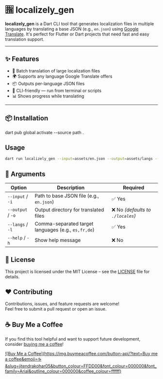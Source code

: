 # 🈯 localizely_gen

**localizely_gen** is a Dart CLI tool that generates localization files in multiple languages by translating a base JSON (e.g., `en.json`) using [Google Translate](https://pub.dev/packages/translator). It's perfect for Flutter or Dart projects that need fast and easy translation support.

---

## ✨ Features

- 🔁 Batch translation of large localization files
- 🌍 Supports any language Google Translate offers
- 📦 Outputs per-language JSON files
- 🚀 CLI-friendly — run from terminal or scripts
- 📊 Shows progress while translating

---

## 📦 Installation
dart pub global activate --source path .


## Usage

```bash
dart run localizely_gen --input=assets/en.json --output=assets/langs --langs=es,fr,hi
```

## 🔧 Arguments
| Option            | Description                                         | Required                         |
| ----------------- | --------------------------------------------------- | -------------------------------- |
| `--input` / `-i`  | Path to base JSON file (e.g., `en.json`)            | ✅ Yes                            |
| `--output` / `-o` | Output directory for translated files               | ❌ No *(defaults to `./locales`)* |
| `--langs` / `-l`  | Comma-separated target languages (e.g., `es,fr,de`) | ✅ Yes                            |
| `--help` / `-h`   | Show help message                                   | ❌ No                             |



## 📜 License

This project is licensed under the MIT License – see the [LICENSE](LICENSE) file for details.



## ❤️ Contributing

Contributions, issues, and feature requests are welcome!  
Feel free to submit a pull request or open an issue.


## ☕ Buy Me a Coffee

If you find this tool helpful and want to support future development, consider [buying me a coffee](https://coff.ee/jitendrakohar05)!

[![Buy Me a Coffee](https://img.buymeacoffee.com/button-api/?text=Buy me a coffee&emoji=☕&slug=jitendrakohar05&button_colour=FFDD00&font_colour=000000&font_family=Arial&outline_colour=000000&coffee_colour=ffffff)](https://coff.ee/jitendrakohar05)
